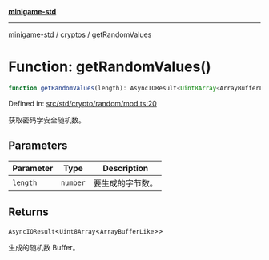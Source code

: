 [**minigame-std**](../../../README.md)

***

[minigame-std](../../../README.md) / [cryptos](../README.md) / getRandomValues

# Function: getRandomValues()

```ts
function getRandomValues(length): AsyncIOResult<Uint8Array<ArrayBufferLike>>
```

Defined in: [src/std/crypto/random/mod.ts:20](https://github.com/JiangJie/minigame-std/blob/fdb22241c47c2e98329a4c62befde728957e03ee/src/std/crypto/random/mod.ts#L20)

获取密码学安全随机数。

## Parameters

| Parameter | Type | Description |
| ------ | ------ | ------ |
| `length` | `number` | 要生成的字节数。 |

## Returns

`AsyncIOResult`\<`Uint8Array`\<`ArrayBufferLike`\>\>

生成的随机数 Buffer。
